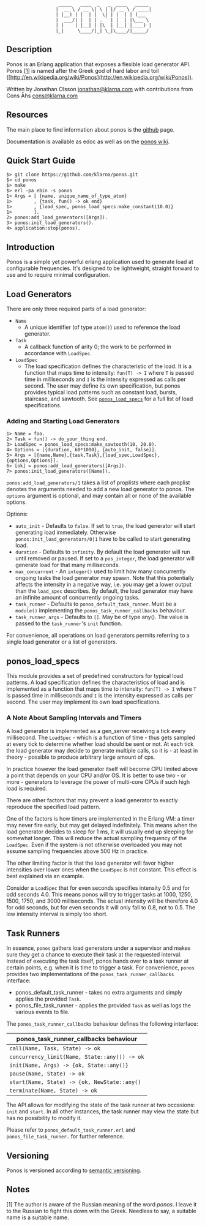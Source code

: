                       _____   ____  _   _  ____   _____
                      |  __ \ / __ \| \ | |/ __ \ / ____|
                      | |__) | |  | |  \| | |  | | (___
                      |  ___/| |  | | . ` | |  | |\___ \
                      | |    | |__| | |\  | |__| |____) |
                      |_|     \____/|_| \_|\____/|_____/

## Description

Ponos is an Erlang application that exposes a flexible load generator
API. Ponos [[1](#ref1)] is named after the Greek god of hard labor and
toil
([http://en.wikipedia.org/wiki/Ponos](http://en.wikipedia.org/wiki/Ponos)).

Written by Jonathan Olsson <jonathan@klarna.com> with contributions from
Cons Åhs <cons@klarna.com>

## Resources

The main place to find information about ponos is the
[github](https://github.com/klarna/ponos) page.

Documentation is available as edoc as well as on the [ponos
wiki](https://github.com/klarna/ponos/wiki).

## Quick Start Guide

    $> git clone https://github.com/klarna/ponos.git
    $> cd ponos
    $> make
    $> erl -pa ebin -s ponos
    1> Args = [ {name, unique_name_of_type_atom}
    1>        , {task, fun() -> ok end}
    1>        , {load_spec, ponos_load_specs:make_constant(10.0)}
    1>        ].
    2> ponos:add_load_generators([Args]).
    3> ponos:init_load_generators().
    4> application:stop(ponos).


## Introduction

Ponos is a simple yet powerful erlang application used to generate load
at configurable frequencies. It's designed to be lightweight, straight
forward to use and to require minimal configuration.

## Load Generators

There are only three required parts of a load generator:

* `Name`
    * A unique identifier (of type `atom()`) used to reference the load
      generator.
* `Task`
    * A callback function of arity 0; the work to be performed in
      accordance with `LoadSpec`.
* `LoadSpec`
    * The load specification defines the characteristic of the load. It
      is a function that maps time to intensity: `fun(T) -> I` where `T`
      is passed time in milliseconds and `I` is the intensity expressed
      as calls per second. The user may define its own specification,
      but ponos provides typical load patterns such as constant load,
      bursts, staircase, and sawtooth. See
      [`ponos_load_specs`](#ponos_load_specs) for a full list of load
      specifications.

### Adding and Starting Load Generators

    1> Name = foo.
    2> Task = fun() -> do_your_thing end.
    3> LoadSpec = ponos_load_specs:make_sawtooth(10, 20.0).
    4> Options = [{duration, 60*1000}, {auto_init, false}].
    5> Args = [{name,Name},{task,Task},{load_spec,LoadSpec},{options,Options}].
    6> [ok] = ponos:add_load_generators([Args]).
    7> ponos:init_load_generators([Name]).

`ponos:add_load_generators/1` takes a list of proplists where each
proplist denotes the arguments needed to add a new load generator to
ponos. The `options` argument is optional, and may contain all or none
of the available options.

Options:

* `auto_init` - Defaults to `false`. If set to `true`, the load
  generator will start generating load immediately. Otherwise
  `ponos:init_load_generators/0|1` have to be called to start generating
  load.
* `duration` - Defaults to `infinity`. By default the load generator
  will run until removed or paused. If set to a `pos_integer`, the load
  generator will generate load for that many milliseconds.
* `max_concurrent` - An `integer()` used to limit how many concurrently
  ongoing tasks the load generator may spawn. Note that this potentially
  affects the intensity in a negative way, i.e. you may get a lower
  output than the `load_spec` describes. By default, the load generator
  may have an infinite amount of concurrently ongoing tasks.
* `task_runner` - Defaults to `ponos_default_task_runner`. Must be a
  `module()` implementing the `ponos_task_runner_callbacks` behaviour.
* `task_runner_args` - Defaults to `[]`. May be of type any(). The value
  is passed to the `task_runner`'s `init` function.

For convenience, all operations on load generators permits referring to
a single load generator or a list of generators.

## <a name="ponos_load_specs"></a> ponos_load_specs

This module provides a set of predefined constructors for typical load
patterns. A load specification defines the characteristics of load and
is implemented as a function that maps time to intensity: `fun(T) -> I`
where `T` is passed time in milliseconds and `I` is the intensity
expressed as calls per second. The user may implement its own load
specifications.


### A Note About Sampling Intervals and Timers

A load generator is implemented as a gen_server receiving a tick every
millisecond. The `LoadSpec` - which is a function of time - thus gets
sampled at every tick to determine whether load should be sent or
not. At each tick the load generator may decide to generate multiple
calls, so it is - at least in theory - possible to produce arbitrary
large amount of cps.

In practice however the load generator itself will become CPU limited
above a point that depends on your CPU and/or OS. It is better to use
two - or more - generators to leverage the power of multi-core CPUs if
such high load is required.

There are other factors that may prevent a load generator to exactly
reproduce the specified load pattern.

One of the factors is how timers are implemented in the Erlang VM: a
timer may never fire early, but may get delayed indefinitely. This
means when the load generator decides to sleep for 1 ms, it will
usually end up sleeping for somewhat longer. This will reduce the
actual sampling frequency of the `LoadSpec`. Even if the system is not
otherwise overloaded you may not assume sampling frequencies above 500
Hz in practice.

The other limiting factor is that the load generator will favor higher
intensities over lower ones when the `LoadSpec` is not constant. This
effect is best explained via an example.

Consider a `LoadSpec` that for even seconds specifies intensity 0.5
and for odd seconds 4.0. This means ponos will try to trigger tasks at
1000, 1250, 1500, 1750, and 3000 milliseconds. The actual intensity
will be therefore 4.0 for odd seconds, but for even seconds it will
only fall to 0.8, not to 0.5. The low intensity interval is simply too
short.

## Task Runners

In essence, `ponos` gathers load generators under a supervisor and
makes sure they get a chance to execute their task at the requested
interval. Instead of executing the task itself, ponos hands over to a
task runner at certain points, e.g. when it is time to trigger a
task. For convenience, `ponos` provides two implementations of the
`ponos_task_runner_callbacks` interface:

* ponos_default_task_runner - takes no extra arguments and simply
  applies the provided `Task`.
* ponos_file_task_runner - applies the provided `Task` as well as logs
  the various events to file.

The `ponos_task_runner_callbacks` behaviour defines the following interface:

| ponos_task_runner_callbacks behaviour        |
| -------------------------------------------- |
| `call(Name, Task, State) -> ok`              |
| `concurrency_limit(Name, State::any()) -> ok`|
| `init(Name, Args) -> {ok, State::any()}`     |
| `pause(Name, State) -> ok`                   |
| `start(Name, State) -> {ok, NewState::any()` |
| `terminate(Name, State) -> ok`               |

The API allows for modifying the state of the task runner at two
occasions: `init` and `start`. In all other instances, the task runner
may view the state but has no possibility to modify it.

Please refer to `ponos_default_task_runner.erl` and
`ponos_file_task_runner.` for further reference.

## Versioning

Ponos is versioned according to [semantic versioning](http://semver.org/).

## Notes

<a name="ref1"></a>[1] The author is aware of the Russian meaning of the
word *ponos*. I leave it to the Russian to fight this down with the
Greek. Needless to say, a suitable name is a suitable name.
